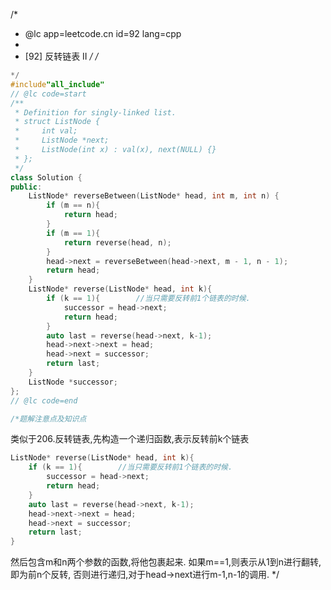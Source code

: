 /*
 * @lc app=leetcode.cn id=92 lang=cpp
 *
 * [92] 反转链表 II
 */
/*
```C++
*/
#include"all_include"
// @lc code=start
/**
 * Definition for singly-linked list.
 * struct ListNode {
 *     int val;
 *     ListNode *next;
 *     ListNode(int x) : val(x), next(NULL) {}
 * };
 */
class Solution {
public:
    ListNode* reverseBetween(ListNode* head, int m, int n) {
        if (m == n){
            return head;
        }
        if (m == 1){
            return reverse(head, n);
        }
        head->next = reverseBetween(head->next, m - 1, n - 1);
        return head;
    }
    ListNode* reverse(ListNode* head, int k){
        if (k == 1){        //当只需要反转前1个链表的时候.
            successor = head->next;
            return head;
        }
        auto last = reverse(head->next, k-1);
        head->next->next = head;
        head->next = successor;
        return last;
    }
    ListNode *successor;
};
// @lc code=end

/*题解注意点及知识点
```
类似于206.反转链表,先构造一个递归函数,表示反转前k个链表
```C++
ListNode* reverse(ListNode* head, int k){
    if (k == 1){        //当只需要反转前1个链表的时候.
        successor = head->next;
        return head;
    }
    auto last = reverse(head->next, k-1);
    head->next->next = head;
    head->next = successor;
    return last;
}
```
然后包含m和n两个参数的函数,将他包裹起来.
如果m==1,则表示从1到n进行翻转,即为前n个反转,
否则进行递归,对于head->next进行m-1,n-1的调用.
*/